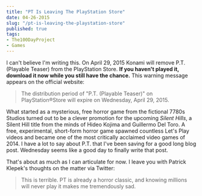```yaml
---
title: "PT Is Leaving The PlayStation Store"
date: 04-26-2015
slug: "/pt-is-leaving-the-playstation-store"
published: true
tags:
- The100DayProject
- Games
---
```


I can't believe I'm writing this. On April 29, 2015 Konami will remove P.T. (Playable Teaser) from the PlayStation Store. **If you haven't played it, download it now while you still have the chance.** This warning message appears on the official website:

> The distribution period of "P.T. (Playable Teaser)" on PlayStation®Store will expire on Wednesday, April 29, 2015.

What started as a mysterious, free horror game from the fictional 7780s Studios turned out to be a clever promotion for the upcoming _Silent Hills_, a Silent Hill title from the minds of Hideo Kojima and Guillermo Del Toro. A free, experimental, short-form horror game spawned countless Let's Play videos and became one of the most critically acclaimed video games of 2014. I have a lot to say about P.T. that I've been saving for a good long blog post. Wednesday seems like a good day to finally write that post.

That's about as much as I can articulate for now. I leave you with Patrick Klepek's thoughts on the matter via Twitter:

> This is terrible. PT is already a horror classic, and knowing millions will never play it makes me tremendously sad.
